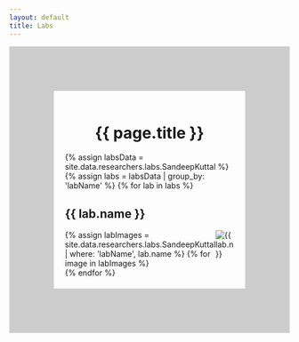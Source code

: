 ```yaml
---
layout: default
title: Labs
---
```

<style>
  .carousel-inner {
    display: flex;
    flex-wrap: nowrap;
    overflow-x: auto;
    -webkit-overflow-scrolling: touch;
  }

  .carousel-inner img {
    flex: 0 0 auto;
    width: auto;
    max-height: 200px; /* Adjust the maximum height as needed */
    object-fit: contain;
    margin-right: 10px; /* Adjust the spacing between images */
  }
</style>

<div style="display: flex; flex-direction: column; align-items: left; border: 80px solid #ccc; padding: 20px;">
  <h1 style="text-align: center;">{{ page.title }}</h1>
  {% assign labsData = site.data.researchers.labs.SandeepKuttal %}
  {% assign labs = labsData | group_by: 'labName' %}
  {% for lab in labs %}
    <h2>{{ lab.name }}</h2>
    <div id="carousel-{{ lab.name }}" class="carousel slide" data-ride="carousel">
      <div class="carousel-inner">
        {% assign labImages = site.data.researchers.labs.SandeepKuttal | where: 'labName', lab.name %}
        {% for image in labImages %}
          <div class="carousel-item{% if forloop.first %} active{% endif %}">
            <img src="{{ image.labImage }}" alt="{{ lab.name }}">
          </div>
        {% endfor %}
      </div>
    </div>
  {% endfor %}
</div>

<script>
  // Initialize all carousels on the page
  document.addEventListener("DOMContentLoaded", function() {
    const carousels = document.querySelectorAll(".carousel");
    carousels.forEach(function(carousel) {
      carousel.querySelector(".carousel-inner").firstElementChild.classList.add("active");
    });
  });
</script>
